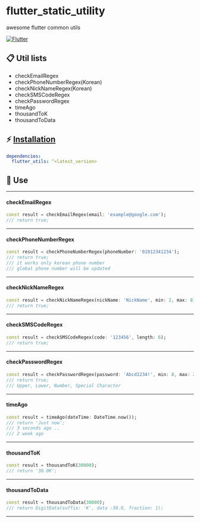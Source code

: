 # flutter_static_utility
awesome flutter common utils

[![Flutter](https://img.shields.io/badge/Platform-Flutter-blue.svg)](https://flutter.dev/)

## 📋 Util lists

- checkEmailRegex
- checkPhoneNumberRegex(Korean)
- checkNickNameRegex(Korean)
- checkSMSCodeRegex
- checkPasswordRegex
- timeAgo
- thousandToK
- thousandToData

## ⚡ [Installation](https://flutter.dev/docs/development/packages-and-plugins/using-packages)


```yaml
dependencies:
  flutter_utils: ^<latest_version>
```

## 💪 Use

---
#### checkEmailRegex

```dart
const result = checkEmailRegex(email: 'example@google.com');
/// return true;
```
---
#### checkPhoneNumberRegex

```dart
const result = checkPhoneNumberRegex(phoneNumber: '01012341234');
/// return true;
/// it works only korean phone number
/// global phone number will be updated
```
---

#### checkNickNameRegex

```dart
const result = checkNickNameRegex(nickName: 'NickName', min: 2, max: 8);
/// return true;
```
---

#### checkSMSCodeRegex

```dart
const result = checkSMSCodeRegex(code: '123456', length: 6);
/// return true;
```
---

#### checkPasswordRegex

```dart
const result = checkPasswordRegex(password: 'Abcd1234!', min: 8, max: 20);
/// return true;
/// Upper, Lower, Number, Special Character
```
---

#### timeAgo
```dart
const result = timeAgo(dateTime: DateTime.now());
/// return 'Just now';
/// 3 seconds ago ..
/// 2 week ago
```
---

#### thousandToK
```dart
const result = thousandToK(30000);
/// return '30.0K';
```
---

#### thousandToData
```dart
const result = thousandToData(30000);
/// return DigitData(suffix: 'K', data :30.0, fraction: 1);
```
---